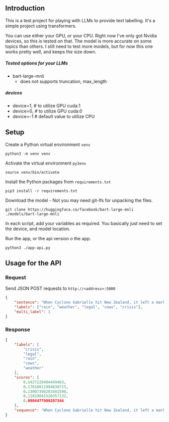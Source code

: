 ## Introduction
This is a test project for playing with LLMs to provide text labelling. It's a simple project using transformers. 

You can use either your GPU, or your CPU. Right now I've only got Nvidia devices, so this is tested on that. 
The model is more accurate on some topics than others. I still need to test more models, but for now this one works pretty well, and keeps the size down. 

##### Tested options for your LLMs
- bart-large-mnli
  - does not supports truncation, max_length

##### devices
- device=1, # to utilize GPU cuda:1
- device=0, # to utilize GPU cuda:0
- device=-1 # default value to utilize CPU

## Setup 

Create a Python virtual environment `venv`
```
python3 -m venv venv
```

Activate the virtual environment `py3env`
```
source venv/bin/activate
```

Install the Python packages from `requirements.txt`
```
pip3 install -r requirements.txt
```

Download the model - Not you may need git-lfs for unpacking the files. 
```
git clone https://huggingface.co/facebook/bart-large-mnli ./models/bart-large-mnli
```

In each script, add your variables as required. You basically just need to set the device, and model location. 

Run the app, or the api version o the app.
```
python3 ./app-api.py
```

## Usage for the API

### Request
Send JSON POST requests to `http://<address>:5000`
```json
{
	"sentence": "When Cyclone Gabrielle hit New Zealand, it left a mark on us beyond the physical destruction.  In this series of short films, made with the support of NZ On Air, four directors confront the deeper impact on four of our worst-affected communities - Esk Valley in Hawke’s Bay, State Highway 35 around East Cape, and Muriwai and Te Henga/Bethells Beach on Auckland’s West Coast. Te Henga residents are mourning not just where they live, but a part of who they are, says Anna Marbrook. “We have experienced the land literally falling away under our feet. ”The River Memory director and Te Henga resident uses the term “ecological grief” to explain it. “It’s a loss of a way of life or a loss of something you thought was going to be, but in fact, it’s not going to be like that in the future. ”Te Henga, or Bethells Beach, is a small and tight-knit community of several hundred people on the west coast of the North Island, near Auckland. Residents are still cleaning up following the destruction from Cyclone Gabrielle on the 13th and 14th of February, but the film describes how the damage goes much deeper. Gabrielle has permanently damaged the landscape in which multiple generations have lived, worked, and made memories. The Waitākere river level rose dramatically during the cyclone, leading to the damage and destruction of bridges and houses throughout the settlement. Marbrook said afterwards she could see great open wounds where sections of hillsides had fallen, tracts of the native bush had been ripped out and tonnes of farmland had quite literally slumped. ",
	"labels": ["rain", "weather", "legal", "cows", "crisis"],
	"multi_label": 1
}
```

### Response
```json
{
	"labels": [
		"crisis",
		"legal",
		"rain",
		"cows",
		"weather"
	],
	"scores": [
		0.5427229404449463,
		0.17610011994838715,
		0.13907398283481598,
		0.11819041520357132,
		0.0904477909207344
	],
	"sequence": "When Cyclone Gabrielle hit New Zealand, it left a mark on us beyond the physical destruction.  In this series of short films, made with the support of NZ On Air, four directors confront the deeper impact on four of our worst-affected communities - Esk Valley in Hawke’s Bay, State Highway 35 around East Cape, and Muriwai and Te Henga/Bethells Beach on Auckland’s West Coast. Te Henga residents are mourning not just where they live, but a part of who they are, says Anna Marbrook. “We have experienced the land literally falling away under our feet. ”The River Memory director and Te Henga resident uses the term “ecological grief” to explain it. “It’s a loss of a way of life or a loss of something you thought was going to be, but in fact, it’s not going to be like that in the future. ”Te Henga, or Bethells Beach, is a small and tight-knit community of several hundred people on the west coast of the North Island, near Auckland. Residents are still cleaning up following the destruction from Cyclone Gabrielle on the 13th and 14th of February, but the film describes how the damage goes much deeper. Gabrielle has permanently damaged the landscape in which multiple generations have lived, worked, and made memories. The Waitākere river level rose dramatically during the cyclone, leading to the damage and destruction of bridges and houses throughout the settlement. Marbrook said afterwards she could see great open wounds where sections of hillsides had fallen, tracts of the native bush had been ripped out and tonnes of farmland had quite literally slumped. "
}
```
